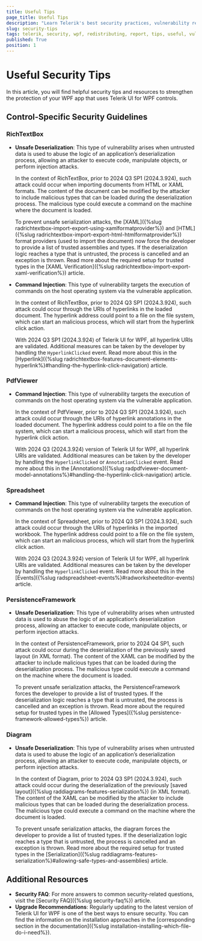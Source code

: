 ```yaml
---
title: Useful Tips
page_title: Useful Tips
description: "Learn Telerik's best security practices, vulnerability reporting, and control-specific security guidelines, and useful tips."
slug: security-tips
tags: telerik, security, wpf, redistributing, report, tips, useful, vulnerability
published: True
position: 1
---
```


# Useful Security Tips

In this article, you will find helpful security tips and resources to strengthen the protection of your WPF app that uses Telerik UI for WPF controls.

## Control-Specific Security Guidelines

### RichTextBox

* __Unsafe Deserialization__: This type of vulnerability arises when untrusted data is used to abuse the logic of an application’s deserialization process, allowing an attacker to execute code, manipulate objects, or perform injection attacks. 

	In the context of RichTextBox, prior to 2024 Q3 SP1 (2024.3.924), such attack could occur when importing documents from HTML or XAML formats. The content of the document can be modified by the attacker to include malicious types that can be loaded during the deserialization process. The malicious type could execute a command on the machine where the document is loaded.
	
	To prevent unsafe serialization attacks, the [XAML]({%slug radrichtextbox-import-export-using-xamlformatprovider%}) and [HTML]({%slug radrichtextbox-import-export-html-htmlformatprovider%}) format providers (used to import the document) now force the developer to provide a list of trusted assemblies and types. If the deserialization logic reaches a type that is untrusted, the process is cancelled and an exception is thrown. Read more about the required setup for trusted types in the [XAML Verification]({%slug radrichtextbox-import-export-xaml-verification%}) article.

* __Command Injection__: This type of vulnerability targets the execution of commands on the host operating system via the vulnerable application.

	In the context of RichTextBox, prior to 2024 Q3 SP1 (2024.3.924), such attack could occur through the URIs of hyperlinks in the loaded document. The hyperlink address could point to a file on the file system, which can start an malicious process, which will start from the hyperlink click action.
	
	With 2024 Q3 SP1 (2024.3.924) of Telerik UI for WPF, all hyperlink URIs are validated. Additional measures can be taken by the developer by handling the `HyperlinkClicked` event. Read more about this in the [Hyperlink]({%slug radrichtextbox-features-document-elements-hyperlink%}#handling-the-hyperlink-click-navigation) article.

### PdfViewer

* __Command Injection__: This type of vulnerability targets the execution of commands on the host operating system via the vulnerable application.

	In the context of PdfViewer, prior to 2024 Q3 SP1 (2024.3.924), such attack could occur through the URIs of hyperlink annotations in the loaded document. The hyperlink address could point to a file on the file system, which can start a malicious process, which will start from the hyperlink click action.
	
	With 2024 Q3 (2024.3.924) version of Telerik UI for WPF, all hyperlink URIs are validated. Additional measures can be taken by the developer by handling the `HyperlinkClicked` or `AnnotationClicked` event. Read more about this in the [Annotations]({%slug radpdfviewer-document-model-annotations%}#handling-the-hyperlink-click-navigation) article.

### Spreadsheet

* __Command Injection__: This type of vulnerability targets the execution of commands on the host operating system via the vulnerable application.

	In the context of Spreadsheet, prior to 2024 Q3 SP1 (2024.3.924), such attack could occur through the URIs of hyperlinks in the imported workbook. The hyperlink address could point to a file on the file system, which can start an malicious process, which will start from the hyperlink click action.
	
	With 2024 Q3 (2024.3.924) version of Telerik UI for WPF, all hyperlink URIs are validated. Additional measures can be taken by the developer by handling the `HyperlinkClicked` event. Read more about this in the [Events]({%slug radspreadsheet-events%}#radworksheeteditor-events) article.

### PersistenceFramework

* __Unsafe Deserialization__: This type of vulnerability arises when untrusted data is used to abuse the logic of an application’s deserialization process, allowing an attacker to execute code, manipulate objects, or perform injection attacks. 

	In the context of PersistenceFramework, prior to 2024 Q4 SP1, such attack could occur during the deserialization of the previously saved layout (in XML format). The content of the XAML can be modified by the attacker to include malicious types that can be loaded during the deserialization process. The malicious type could execute a command on the machine where the document is loaded.
	
	To prevent unsafe serialization attacks, the PersistenceFramework forces the developer to provide a list of trusted types. If the deserialization logic reaches a type that is untrusted, the process is cancelled and an exception is thrown. Read more about the required setup for trusted types in the [Allowed Types]({%slug persistence-framework-allowed-types%}) article.

### Diagram

* __Unsafe Deserialization__: This type of vulnerability arises when untrusted data is used to abuse the logic of an application’s deserialization process, allowing an attacker to execute code, manipulate objects, or perform injection attacks. 

	In the context of Diagram, prior to 2024 Q3 SP1 (2024.3.924), such attack could occur during the deserialization of the previously [saved layout]({%slug raddiagrams-features-serialization%}) (in XML format). The content of the XAML can be modified by the attacker to include malicious types that can be loaded during the deserialization process. The malicious type could execute a command on the machine where the document is loaded.
	
	To prevent unsafe serialization attacks, the diagram forces the developer to provide a list of trusted types. If the deserialization logic reaches a type that is untrusted, the process is cancelled and an exception is thrown. Read more about the required setup for trusted types in the [Serialization]({%slug raddiagrams-features-serialization%}#allowing-safe-types-and-assemblies) article.

## Additional Resources

* __Security FAQ__: For more answers to common security-related questions, visit the [Security FAQ]({%slug security-faq%}) article.
* __Upgrade Recommendations__: Regularly updating to the latest version of Telerik UI for WPF is one of the best ways to ensure security. You can find the information on the installation approaches in the [corresponding section in the documentation]({%slug installation-installing-which-file-do-i-need%}).
